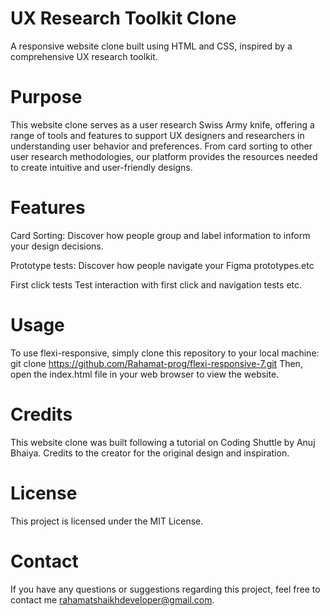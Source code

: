 # UX Research Toolkit Clone
A responsive website clone built using HTML and CSS, inspired by a comprehensive UX research toolkit.

# Purpose
This website clone serves as a user research Swiss Army knife, offering a range of tools and features to support UX designers and researchers in understanding user behavior and preferences. From card sorting to other user research methodologies, our platform provides the resources needed to create intuitive and user-friendly designs.

# Features
Card Sorting: Discover how people group and label information to inform your design decisions.

Prototype tests:
Discover how people navigate your Figma prototypes.etc 

First click tests
Test interaction with first click and navigation tests etc.

# Usage
To use flexi-responsive, simply clone this repository to your local machine:
git clone https://github.com/Rahamat-prog/flexi-responsive-7.git Then, open the index.html file in your web browser to view the website.

# Credits
This website clone was built following a tutorial on Coding Shuttle by Anuj Bhaiya. Credits to the creator for the original design and inspiration.

# License
This project is licensed under the MIT License.

# Contact
If you have any questions or suggestions regarding this project, feel free to contact me rahamatshaikhdeveloper@gmail.com.